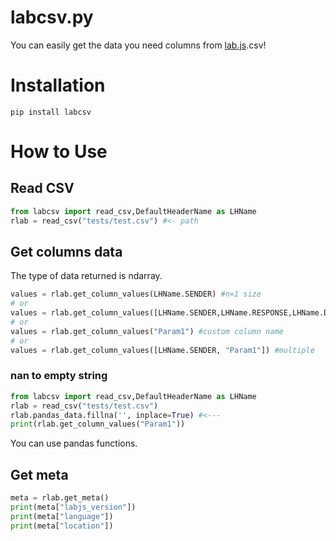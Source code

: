 # labcsv.py
You can easily get the data you need columns from [lab.js](https://github.com/FelixHenninger/lab.js).csv!

# Installation
`pip install labcsv`


# How to Use
## Read CSV
```python
from labcsv import read_csv,DefaultHeaderName as LHName
rlab = read_csv("tests/test.csv") #<- path
```

## Get columns data
The type of data returned is ndarray.

```python
values = rlab.get_column_values(LHName.SENDER) #n×1 size
# or
values = rlab.get_column_values([LHName.SENDER,LHName.RESPONSE,LHName.DURATION]) # n×3 size
# or
values = rlab.get_column_values("Param1") #custom column name
# or 
values = rlab.get_column_values([LHName.SENDER, "Param1"]) #multiple
```

### nan to empty string

```python
from labcsv import read_csv,DefaultHeaderName as LHName
rlab = read_csv("tests/test.csv")
rlab.pandas_data.fillna('', inplace=True) #<---
print(rlab.get_column_values("Param1"))
```
You can use pandas functions.

## Get meta
```python
meta = rlab.get_meta()
print(meta["labjs_version"])
print(meta["language"])
print(meta["location"])
```


